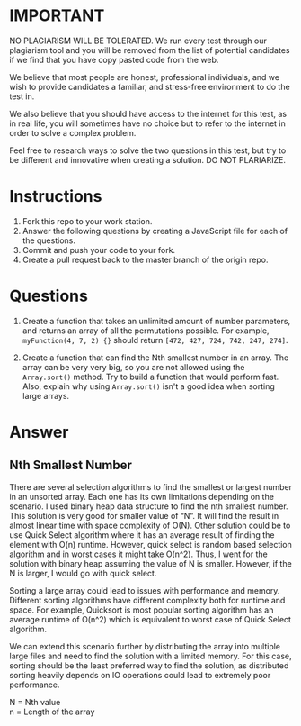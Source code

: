 # IMPORTANT

NO PLAGIARISM WILL BE TOLERATED. We run every test through our plagiarism tool and you will be removed from the list of potential candidates if we find that you have copy pasted code from the web.

We believe that most people are honest, professional individuals, and we wish to provide candidates a familiar, and stress-free environment to do the test in.

We also believe that you should have access to the internet for this test, as in real life, you will sometimes have no choice but to refer to the internet in order to solve a complex problem.

Feel free to research ways to solve the two questions in this test, but try to be different and innovative when creating a solution. DO NOT PLARIARIZE.

# Instructions

1. Fork this repo to your work station.
2. Answer the following questions by creating a JavaScript file for each of the questions.
3. Commit and push your code to your fork.
4. Create a pull request back to the master branch of the origin repo.

# Questions

1. Create a function that takes an unlimited amount of number parameters, and returns an array of all the permutations possible. For example, `myFunction(4, 7, 2) {}` should return `[472, 427, 724, 742, 247, 274]`.

2. Create a function that can find the Nth smallest number in an array. The array can be very very big, so you are not allowed using the `Array.sort()` method. Try to build a function that would perform fast. Also, explain why using `Array.sort()` isn't a good idea when sorting large arrays.


# Answer

## Nth Smallest Number

There are several selection algorithms to find the smallest or largest number in an unsorted array. Each one has its own limitations depending on the scenario. I used binary heap data structure to find the nth smallest number. This solution is very good for smaller value of “N”. It will find the result in almost linear time with space complexity of O(N). Other solution could be to use Quick Select algorithm where it has an average result of finding the element with O(n) runtime. However, quick select is random based selection algorithm and in worst cases it might take O(n^2). Thus, I went for the solution with binary heap assuming the value of N is smaller. However, if the N is larger, I would go with quick select.

Sorting a large array could lead to issues with performance and memory. Different sorting algorithms have different complexity both for runtime and space. For example, Quicksort is most popular sorting algorithm has an average runtime of O(n^2) which is equivalent to worst case of Quick Select algorithm.

We can extend this scenario further by distributing the array into multiple large files and need to find the solution with a limited memory. For this case, sorting should be the least preferred way to find the solution, as distributed sorting heavily depends on IO operations could lead to extremely poor performance.

N = Nth value <br />
n = Length of the array
